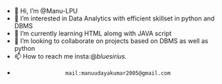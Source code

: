 - 👋 Hi, I’m @Manu-LPU
- 👀 I’m interested in Data Analytics with efficient skillset in python and DBMS
- 🌱 I’m currently learning HTML alomg with JAVA script
- 💞️ I’m looking to collaborate on projects based on DBMS as well as python
- 📫 How to reach me insta:@_bluesirius._
-                     mail:manuudayakumar2005@gmail.com

<!---
Manu-LPU/Manu-LPU is a ✨ special ✨ repository because its `README.md` (this file) appears on your GitHub profile.
You can click the Preview link to take a look at your changes.
--->
